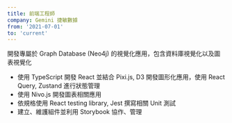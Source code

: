 ```yaml
---
title: 前端工程師
company: Gemini 捷敏數據
from: '2021-07-01'
to: 'current'
---
```


開發專屬於 Graph Database (Neo4j) 的視覺化應用，包含資料庫視覺化以及圖表視覺化

- 使用 TypeScript 開發 React 並結合 Pixi.js, D3 開發圖形化應用，使用 React Query, Zustand 進行狀態管理
- 使用 Nivo.js 開發圖表相關應用
- 依規格使用 React testing library, Jest 撰寫相關 Unit 測試
- 建立、維護組件並利用 Storybook 協作、管理
